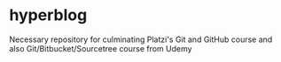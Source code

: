 # hyperblog
Necessary repository for culminating Platzi's Git and GitHub course
and also Git/Bitbucket/Sourcetree course from Udemy
